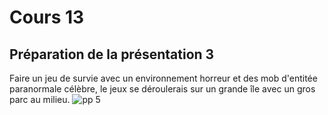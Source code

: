 # Cours 13
## Préparation de la présentation 3 
Faire un jeu de survie avec un environnement horreur et des mob d'entitée paranormale célèbre, le jeux se déroulerais sur un grande île avec un gros parc au milieu.
![pp 5](images/pp_5.jpg)
